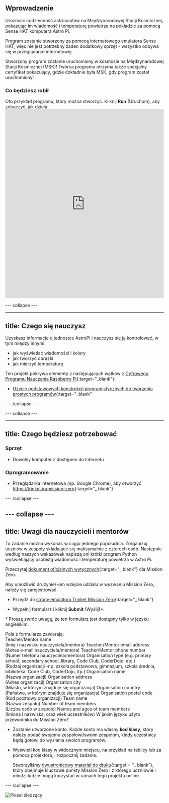 ## Wprowadzenie

Urozmaić codzienność astronautów na Międzynarodowej Stacji Kosmicznej, pokazując im wiadomość i temperaturę powietrza na pokładzie za pomocą Sense HAT komputera Astro Pi.

Program zostanie stworzony za pomocą internetowego emulatora Sense HAT, więc nie jest potrzebny żaden dodatkowy sprzęt - wszystko odbywa się w przeglądarce internetowej.

Stworzony program zostanie uruchomiony w kosmosie na Międzynarodowej Stacji Kosmicznej (MSK)! Twórca programu otrzyma także specjalny certyfikat pokazujący, gdzie dokładnie była MSK, gdy program został uruchomiony!

### Co będziesz robił

Oto przykład programu, który można stworzyć. Kliknij **Run** (Uruchom), aby zobaczyć, jak działa. <iframe src="https://trinket.io/embed/python/069f6138f7?outputOnly=true&start=result" width="100%" height="600" frameborder="0" marginwidth="0" marginheight="0" allowfullscreen mark="crwd-mark"></iframe> 

\--- collapse \---

* * *

## title: Czego się nauczysz

Uzyskasz informacje o jednostce AstroPi i nauczysz się ją kontrolować, w tym między innymi:

+ jak wyświetlać wiadomości i kolory
+ jak tworzyć obrazki
+ jak mierzyć temperaturę

Ten projekt pokrywa elementy z następujących wątków z [Cyfrowego Programu Nauczania Raspberry Pi](http://rpf.io/curriculum){:target="_blank"}:

+ [Użycie podstawowych konstrukcji programistycznych do tworzenia prostych programów](https://curriculum.raspberrypi.org/programming/creator/){:target="_blank"

\--- /collapse \---

\--- collapse \---

* * *

## title: Czego będziesz potrzebować

### Sprzęt

+ Dowolny komputer z dostępem do Internetu

### Oprogramowanie

+ Przeglądarka internetowa (np. Google Chrome), aby otworzyć <https://trinket.io/mission-zero>{:target="_ blank"}

\--- /collapse \---

## \--- collapse \---

## title: Uwagi dla nauczycieli i mentorów

To zadanie można wykonać w ciągu jednego popołudnia. Zorganizuj uczniów w zespoły składające się maksymalnie z czterech osób. Następnie według naszych wskazówek napiszą oni krótki program Python wyświetlający osobistą wiadomość i temperaturę powietrza w Astro Pi.

Przeczytaj [dokument oficjalnych wytycznych](https://astro-pi.org/wp-content/uploads/2018/09/Astro_Pi_Mission_Zero_Guidelines_2018_19_V12_pages.pdf){:target="_ blank"} dla Mission Zero.

Aby umożliwić drużynie/-om wzięcie udziału w wyzwaniu Mission Zero, należy się zarejestrować.

+ Przejdź do [strony emulatora Trinket Mission Zero](https://trinket.io/mission-zero/register){:target="_ blank"}.

+ Wypełnij formularz i kliknij **Submit** (Wyślij)\*.

\* Proszę zwróc uwagę, że ten formularz jest dostępny tylko w języku angielskim.

Pola z formularza zawierają:  
Teacher/Mentor name  
(Imię i nazwisko nauczyciela/mentora) Teacher/Mentor email address  
(Adres e-mail nauczyciela/mentora) Teacher/Mentor phone number  
(Numer telefonu nauczyciela/mentora) Organisation type (e.g. primary school, secondary school, library, Code Club, CoderDojo, etc.)  
(Rodzaj organizacji -np. szkoła podstawowa, gimnazjum, szkoła średnia, biblioteka, Code Club, CoderDojo, itp.) Organisation name  
(Nazwa organizacji) Organisation address  
(Adres organizacji) Organisation city  
(Miasto, w którym znajduje się organizacja) Organisation country  
(Państwo, w którym znajduje się organizacja) Organisation postal code  
(Kod pocztowy organizacji) Team name  
(Nazwa zespołu) Number of team members  
(Liczba osób w zespole) Names and ages of team members  
(Imiona i nazwiska, oraz wiek uczestników) W jakim języku użyto przewodnika do Mission Zero?

+ Zostanie utworzone konto. Każde konto ma własny **kod klasy**, który należy podać swojemu zespołowi/swoim zespołom, kiedy uczestnicy będą gotowi do wysłania swoich programów.

+ Wyświetl kod klasy w widocznym miejscu, na przykład na tablicy lub za pomocą projektora, i rozpocznij zadanie.
    
    Stworzyliśmy [dwustronicowy materiał do druku](https://astro-pi.org/astro_pi_mission_zero_project_print_out_v10_print/){:target = "_ blank"}, który obejmuje kluczowe punkty Mission Zero i z którego uczniowie i młodzi ludzie mogą korzystać w ramach tego projektu online.

\--- /collapse \---

![Piksel śledzący](https://code.org/api/hour/begin_raspberrypi_astropi.png)